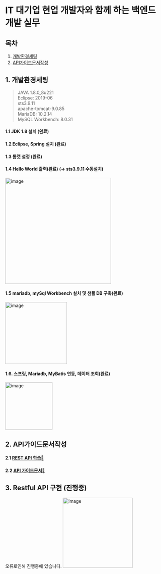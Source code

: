 # IT 대기업 현업 개발자와 함께 하는 백엔드 개발 실무
## 목차
1. [개발환경세팅](#1-개발환경세팅)  
2. [API가이드문서작성](#2-api가이드문서작성)    



## 1. 개발환경세팅  
> JAVA 1.8.0_8u221  
> Eclipse: 2019-06  
> sts3.9.11  
> apache-tomcat-9.0.85  
> MariaDB: 10.2.14  
> MySQL Workbench: 8.0.31  
#### 1.1 JDK 1.8 설치 (완료)  
#### 1.2 Eclipse, Spring 설치 (완료)
#### 1.3 톰캣 설정 (완료)  
#### 1.4 Hello World 출력(완료) (→ sts3.9.11 수동설치)  
<img width="336" alt="image" src="https://github.com/hyunjin-h/backend-assignment/assets/87686021/0d6760aa-5a75-4c0c-b06b-aaf5296ab2d3">  

#### 1.5 mariadb, mySql Workbench 설치 및 샘플 DB 구축(완료)
<img width="196" alt="image" src="https://github.com/hyunjin-h/backend-assignment/assets/87686021/e83d2a28-8d72-48c0-83f4-07649f2cf86e">

#### 1.6. 스프링, Mariadb, MyBatis 연동, 데이터 조회(완료)
<img width="150" alt="image" src="https://github.com/hyunjin-h/backend-assignment/assets/87686021/0e5ef1de-0b71-4322-b160-e091f6ad4f74">  

## 2. API가이드문서작성
#### 2.1 [REST API 학습🔗](https://iridescent-gram-5b1.notion.site/Rest-API-11c7d6a696244bab8a0bcbc577a11195)
#### 2.2 [API 가이드문서🔗](https://docs.google.com/document/d/163Qa97KfB4G4YzFa5DE8VrhNucq5Xg4kTOVlipGDoyI/edit?usp=sharing)

## 3. Restful API 구현 (진행중)
오류로인해 진행중에 있습니다.
<img width="222" alt="image" src="https://github.com/hyunjin-h/backend-assignment/assets/87686021/bd789f05-3038-4562-a7fb-b5da93ffbc6a">






